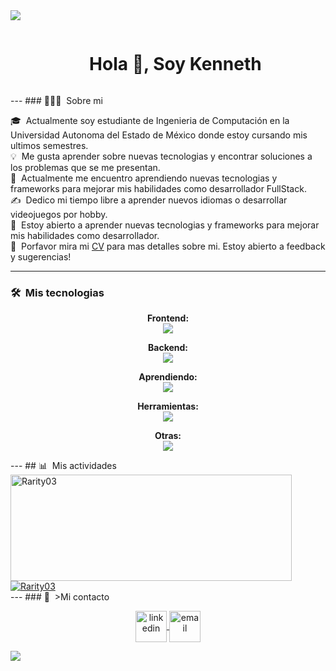 <img src="https://user-images.githubusercontent.com/73097560/115834477-dbab4500-a447-11eb-908a-139a6edaec5c.gif">

<div id="user-content-toc">
  <ul align="center">
    <summary><h1 style="display: inline-block">Hola 👋, Soy Kenneth</h1></summary>
  </ul>
</div>
---
### 👨🏻‍💻 &nbsp;Sobre mi

🎓 &nbsp;Actualmente soy estudiante de Ingenieria de Computación en la Universidad Autonoma del Estado de México donde estoy cursando mis ultimos semestres.\
💡 &nbsp;Me gusta aprender sobre nuevas tecnologias y encontrar soluciones a los problemas que se me presentan.\
🌱 &nbsp;Actualmente me encuentro aprendiendo nuevas tecnologias y frameworks para mejorar mis habilidades como desarrollador FullStack.\
✍️ &nbsp;Dedico mi tiempo libre a aprender nuevos idiomas o desarrollar videojuegos por hobby.\
💬 &nbsp;Estoy abierto a aprender nuevas tecnologias y frameworks para mejorar mis habilidades como desarrollador.\
📄 &nbsp;Porfavor mira mi [CV](https://www.adityavsingh.com/resume.html) para mas detalles sobre mi.  Estoy abierto a feedback y sugerencias!

---
### 🛠 &nbsp;Mis tecnologias

<!-- Frontend -->
<p align="center">
  <b>Frontend:</b><br>
  <a href="https://skillicons.dev">
    <img src="https://skillicons.dev/icons?i=html,css,js,react,tailwind&perline=10" />
  </a>
</p>

<!-- Backend -->
<p align="center">
  <b>Backend:</b><br>
  <a href="https://skillicons.dev">
    <img src="https://skillicons.dev/icons?i=nodejs,express,mongodb,postgres&perline=10" />
  </a>
</p>

<!-- Aprendiendo -->
<p align="center">
  <b>Aprendiendo:</b><br>
  <a href="https://skillicons.dev">
    <img src="https://skillicons.dev/icons?i=astro,docker,mysql&perline=10" />
  </a>
</p>

<!-- Herramientas -->
<p align="center">
  <b>Herramientas:</b><br>
  <a href="https://skillicons.dev">
    <img src="https://skillicons.dev/icons?i=github,git,vscode,npm&perline=10" />
  </a>
</p>

<p align="center">
  <b>Otras:</b><br>
  <a href="https://skillicons.dev">
    <img src="https://skillicons.dev/icons?i=py,java,unity,c#&perline=10" />
  </a>
</p> 
---
## 📊 &nbsp;Mis actividades
<div>
  <a href="https://github.com/Rarity03">
    <img width=450 height=170 align="center" alt="Rarity03" src="https://github-readme-stats.vercel.app/api?username=Rarity03&theme=midnight-purple&show_icons=true&bg_color=0D1117&hide_border=true&count_private=true" />
  </a>
  <a href="https://github.com/Rarity03">
    <img align="center" alt="Rarity03" src="https://github-readme-stats.vercel.app/api/top-langs/?username=Rarity03&theme=midnight-purple&layout=compact&bg_color=0D1117&hide_border=true&count_private=true" />
  </a>
</div>
---
### 🤝 &nbsp;>Mi contacto

<p align="center">
  <a href="https://www.linkedin.com/in/kenneth-mendoza-pliego-7132b7173" target="_blank">
    <img align="center" src="https://user-images.githubusercontent.com/88904952/234979284-68c11d7f-1acc-4f0c-ac78-044e1037d7b0.png" alt="linkedin" height="50" width="50" />
  </a>
  <a href="mailto:kennethkael@gmail.com" target="_blank">
    <img align="center" src="https://www.svgrepo.com/show/424662/email-newsletter-subscription.svg" alt="email" height="50" width="50" />
  </a>
</p>

<img src="https://user-images.githubusercontent.com/73097560/115834477-dbab4500-a447-11eb-908a-139a6edaec5c.gif">
